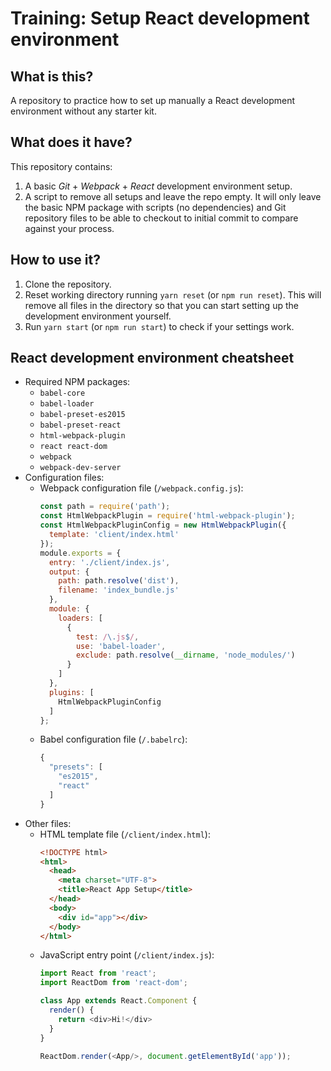 # Training: Setup React development environment

## What is this?

A repository to practice how to set up manually a React development environment without any starter kit.

## What does it have?

This repository contains:
1. A basic _Git_ + _Webpack_ + _React_ development environment setup.
2. A script to remove all setups and leave the repo empty. It will only leave the basic NPM package with scripts (no dependencies) and Git repository files to be able to checkout to initial commit to compare against your process.

## How to use it?

1. Clone the repository.
2. Reset working directory running `yarn reset` (or `npm run reset`). This will remove all files in the directory so that you can start setting up the development environment yourself.
3. Run `yarn start` (or `npm run start`) to check if your settings work.

## React development environment cheatsheet

* Required NPM packages:
  * `babel-core`
  * `babel-loader`
  * `babel-preset-es2015`
  * `babel-preset-react`
  * `html-webpack-plugin`
  * `react react-dom`
  * `webpack`
  * `webpack-dev-server`
* Configuration files:
  * Webpack configuration file (`/webpack.config.js`):
    ```js
    const path = require('path');
    const HtmlWebpackPlugin = require('html-webpack-plugin');
    const HtmlWebpackPluginConfig = new HtmlWebpackPlugin({
      template: 'client/index.html'
    });
    module.exports = {
      entry: './client/index.js',
      output: {
        path: path.resolve('dist'),
        filename: 'index_bundle.js'
      },
      module: {
        loaders: [
          {
            test: /\.js$/,
            use: 'babel-loader',
            exclude: path.resolve(__dirname, 'node_modules/')
          }
        ]
      },
      plugins: [
        HtmlWebpackPluginConfig
      ]
    };
    ```
  * Babel configuration file (`/.babelrc`):
    ```js
    {
      "presets": [
        "es2015",
        "react"
      ]
    }
    ```
* Other files:
  * HTML template file  (`/client/index.html`):
    ```html
    <!DOCTYPE html>
    <html>
      <head>
        <meta charset="UTF-8">
        <title>React App Setup</title>
      </head>
      <body>
        <div id="app"></div>
      </body>
    </html>
    ```
  * JavaScript entry point (`/client/index.js`):
    ```js
    import React from 'react';
    import ReactDom from 'react-dom';

    class App extends React.Component {
      render() {
        return <div>Hi!</div>
      }
    }

    ReactDom.render(<App/>, document.getElementById('app'));
    ```